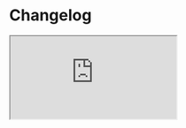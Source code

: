 # Changelog <a href="https://www.eblasoft.com.tr/espocrm-extension-page/category-tree" target="_blank" id="ext-version" data-id="65487e0be0f573008"></a>


<iframe src="https://crm.eblasoft.com.tr/?entryPoint=changeLog&exId=65487e0be0f573008" allowfullscreen></iframe>
